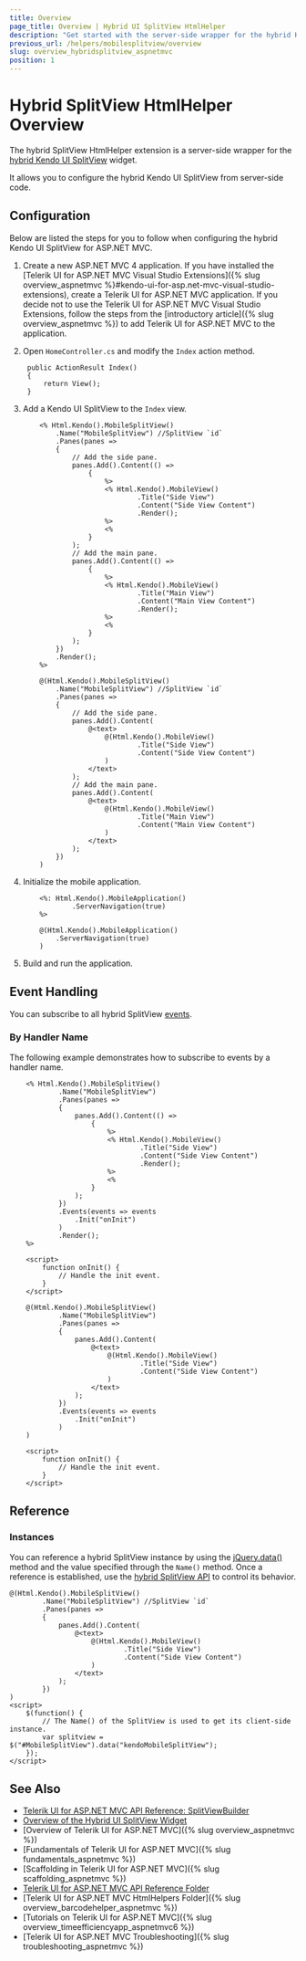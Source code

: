 ```yaml
---
title: Overview
page_title: Overview | Hybrid UI SplitView HtmlHelper
description: "Get started with the server-side wrapper for the hybrid Kendo UI SplitView widget for ASP.NET MVC."
previous_url: /helpers/mobilesplitview/overview
slug: overview_hybridsplitview_aspnetmvc
position: 1
---
```


# Hybrid SplitView HtmlHelper Overview

The hybrid SplitView HtmlHelper extension is a server-side wrapper for the [hybrid Kendo UI SplitView](http://demos.telerik.com/kendo-ui/m/index#splitview/index) widget.

It allows you to configure the hybrid Kendo UI SplitView from server-side code.

## Configuration

Below are listed the steps for you to follow when configuring the hybrid Kendo UI SplitView for ASP.NET MVC.

1. Create a new ASP.NET MVC 4 application. If you have installed the [Telerik UI for ASP.NET MVC Visual Studio Extensions]({% slug overview_aspnetmvc %}#kendo-ui-for-asp.net-mvc-visual-studio-extensions), create a Telerik UI for ASP.NET MVC application. If you decide not to use the Telerik UI for ASP.NET MVC Visual Studio Extensions, follow the steps from the [introductory article]({% slug overview_aspnetmvc %}) to add Telerik UI for ASP.NET MVC to the application.
1. Open `HomeController.cs` and modify the `Index` action method.

        public ActionResult Index()
        {
            return View();
        }

1. Add a Kendo UI SplitView to the `Index` view.

    ```ASPX
        <% Html.Kendo().MobileSplitView()
            .Name("MobileSplitView") //SplitView `id`
            .Panes(panes =>
            {
                // Add the side pane.
                panes.Add().Content(() =>
                    {
                        %>
                        <% Html.Kendo().MobileView()
                                .Title("Side View")
                                .Content("Side View Content")
                                .Render();
                        %>
                        <%
                    }
                );
                // Add the main pane.
                panes.Add().Content(() =>
                    {
                        %>
                        <% Html.Kendo().MobileView()
                                .Title("Main View")
                                .Content("Main View Content")
                                .Render();
                        %>
                        <%
                    }
                );
            })
            .Render();
        %>
    ```
    ```Razor
        @(Html.Kendo().MobileSplitView()
            .Name("MobileSplitView") //SplitView `id`
            .Panes(panes =>
            {
                // Add the side pane.
                panes.Add().Content(
                    @<text>
                        @(Html.Kendo().MobileView()
                                .Title("Side View")
                                .Content("Side View Content")
                        )
                    </text>
                );
                // Add the main pane.
                panes.Add().Content(
                    @<text>
                        @(Html.Kendo().MobileView()
                                .Title("Main View")
                                .Content("Main View Content")
                        )
                    </text>
                );
            })
        )
    ```

1. Initialize the mobile application.

    ```ASPX
        <%: Html.Kendo().MobileApplication()
                .ServerNavigation(true)
        %>
    ```
    ```Razor
        @(Html.Kendo().MobileApplication()
            .ServerNavigation(true)
        )
    ```

1. Build and run the application.

## Event Handling

You can subscribe to all hybrid SplitView [events](https://docs.telerik.com/kendo-ui/api/javascript/mobile/ui/splitview#events).

### By Handler Name

The following example demonstrates how to subscribe to events by a handler name.

```ASPX
    <% Html.Kendo().MobileSplitView()
            .Name("MobileSplitView")
            .Panes(panes =>
            {
                panes.Add().Content(() =>
                    {
                        %>
                        <% Html.Kendo().MobileView()
                                .Title("Side View")
                                .Content("Side View Content")
                                .Render();
                        %>
                        <%
                    }
                );
            })
            .Events(events => events
                .Init("onInit")
            )
            .Render();
    %>

    <script>
        function onInit() {
            // Handle the init event.
        }
    </script>
```
```Razor
    @(Html.Kendo().MobileSplitView()
            .Name("MobileSplitView")
            .Panes(panes =>
            {
                panes.Add().Content(
                    @<text>
                        @(Html.Kendo().MobileView()
                                .Title("Side View")
                                .Content("Side View Content")
                        )
                    </text>
                );
            })
            .Events(events => events
                .Init("onInit")
            )
    )

    <script>
        function onInit() {
            // Handle the init event.
        }
    </script>
```

## Reference

### Instances

You can reference a hybrid SplitView instance by using the [jQuery.data()](http://api.jquery.com/jQuery.data/) method and the value specified through the `Name()` method. Once a reference is established, use the [hybrid SplitView API](https://docs.telerik.com/kendo-ui/api/javascript/mobile/ui/splitview#methods) to control its behavior.

    @(Html.Kendo().MobileSplitView()
            .Name("MobileSplitView") //SplitView `id`
            .Panes(panes =>
            {
                panes.Add().Content(
                    @<text>
                        @(Html.Kendo().MobileView()
                                .Title("Side View")
                                .Content("Side View Content")
                        )
                    </text>
                );
            })
    )
    <script>
        $(function() {
            // The Name() of the SplitView is used to get its client-side instance.
            var splitview = $("#MobileSplitView").data("kendoMobileSplitView");
        });
    </script>

## See Also

* [Telerik UI for ASP.NET MVC API Reference: SplitViewBuilder](http://docs.telerik.com/aspnet-mvc/api/Kendo.Mvc.UI.Fluent/MobileSplitViewBuilder)
* [Overview of the Hybrid UI SplitView Widget](http://docs.telerik.com/kendo-ui/controls/hybrid/splitview/splitview)
* [Overview of Telerik UI for ASP.NET MVC]({% slug overview_aspnetmvc %})
* [Fundamentals of Telerik UI for ASP.NET MVC]({% slug fundamentals_aspnetmvc %})
* [Scaffolding in Telerik UI for ASP.NET MVC]({% slug scaffolding_aspnetmvc %})
* [Telerik UI for ASP.NET MVC API Reference Folder](/api/Kendo.Mvc/AggregateFunction)
* [Telerik UI for ASP.NET MVC HtmlHelpers Folder]({% slug overview_barcodehelper_aspnetmvc %})
* [Tutorials on Telerik UI for ASP.NET MVC]({% slug overview_timeefficiencyapp_aspnetmvc6 %})
* [Telerik UI for ASP.NET MVC Troubleshooting]({% slug troubleshooting_aspnetmvc %})
